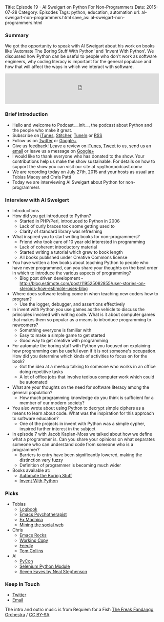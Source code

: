 Title: Episode 19 - Al Sweigart on Python For Non-Programmers
Date: 2015-07-28
Category: Episodes
Tags: python, education, automation
url: al-sweigart-non-programmers.html
save_as: al-sweigart-non-programmers.html

### Summary
We got the opportunity to speak with Al Sweigart about his work on books like 'Automate The Boring Stuff With Python' and 'Invent With Python'. We discussed how Python can be useful to people who don't work as software engineers, why coding literacy is important for the general populace and how that will affect the ways in which we interact with software.

<iframe id="audio_iframe" src="https://www.podbean.com/media/player/86tsd-5809e7?from=wp&skin=103&postId=5769703&download=1&share=1&fonts=Helvetica&auto=0" height="100" width="100%" frameborder="0" scrolling="no" data-name="pb-iframe-player"></iframe>

### Brief Introduction
- Hello and welcome to Podcast.\_\_init\_\_, the podcast about Python and the people who make it great.
- Subscribe on [iTunes](https://itunes.apple.com/us/podcast/podcast.-init/id981834425?mt=2&uo=6&at=&ct=), [Stitcher](http://www.stitcher.com/s?fid=64838&refid=stpr), [TuneIn](http://tunein.com/embed/follow/p726240/#) or [RSS](http://podcastinit.podbean.com/feed/)
- Follow us on [Twitter](https://twitter.com/Podcast__init__) or [Google+](https://plus.google.com/+Podcastinit-the-python-podcast)
- Give us feedback! Leave a review on [iTunes](https://itunes.apple.com/us/podcast/podcast.-init/id981834425?mt=2&uo=6&at=&ct=), [Tweet](https://twitter.com/Podcast__init__) to us, send us an [email](mailto:hosts@podcastinit.com) or leave us a message on [Google+](https://plus.google.com/+Podcastinit-the-python-podcast)
- I would like to thank everyone who has donated to the show. Your contributions help us make the show sustainable. For details on how to support the show you can visit our site at <pythonpodcast.com>
- We are recording today on July 27th, 2015 and your hosts as usual are Tobias Macey and Chris Patti
- Today we are interviewing Al Sweigart about Python for non-programmers

### Interview with Al Sweigert
- Introductions
- How did you get introduced to Python?
    - Started in PHP/Perl, introduced to Python in 2006
    - Lack of curly braces took some getting used to
    - Clarity of standard library was refreshing
- What inspired you to start writing books for non-programmers?
    - Friend who took care of 10 year old interested in programming
    - Lack of coherent introductory material
    - Started writing a tutorial which grew to book length
    - All books published under Creative Commons license
- You have written a few books about teaching Python to people who have never programmed, can you share your thoughts on the best order in which to introduce the various aspects of programming?
    - Blog post driven development - <http://blog.estimote.com/post/119525082855/user-stories-on-steroids-how-estimote-uses-blog>
- Where does software testing come in when teaching new coders how to program?
    - Use the logger, debugger, and assertions effectively
- In invent with Python you use games as the vehicle to discuss the principles involved with writing code. What is it about computer games that makes them so popular as a means to introduce programming to newcomers?
    - Something everyone is familiar with
    - Easy to make a simple game to get started
    - Good way to get creative with programming
- For automate the boring stuff with Python you focused on explaining how programming can be useful even if it is not someone's occupation. How did you determine which kinds of activities to focus on for the book?
    - Got the idea at a meetup talking to someone who works in an office doing repetitive tasks
    - A lot of office jobs that involve tedious computer work which could be automated
- What are your thoughts on the need for software literacy among the general population?
  - How much programming knowledge do you think is sufficient for a member of our modern society?
- You also wrote about using Python to decrypt simple ciphers as a means to learn about code. What was the inspiration for this approach to software education?
    - One of the projects in invent with Python was a simple cypher, inspired further interest in the subject
- In episode 7 with Jacob Kaplan-Moss we talked about how we define what a programmer is. Can you share your opinions on what separates someone who can understand code from someone who is a programmer?
    - Barriers to entry have been significantly lowered, making the distinction very fuzzy
    - Definition of programmer is becoming much wider
- Books available at:
    - [Automate the Boring Stuff](https://automatetheboringstuff.com/)
    - [Invent With Python](https://inventwithpython.com/)

### Picks
- Tobias
    - [Logbook](http://pythonhosted.org/Logbook/index.html)
    - [Emacs Psychotherapist](http://emacswiki.org/emacs/EmacsDoctor)
    - [Ex Machina](http://amzn.to/1D9XYnC)
    - [Mining the social web](http://www.dpbolvw.net/l8122wktqks7FGD8FHD799AE89HG79CB8FDDGFF888?url=http%3A%2F%2Fshop.oreilly.com%2Fproduct%2F0636920030195.do%3Fcmp%3Daf-strata-books-videos-product_cj_9781449368203_%2525zp&cjsku=9781449368203)
- Chris
    - [Emacs Rocks](http://emacsrocks.com/)
    - [Working Copy](http://workingcopyapp.com/)
    - [Feedly](http://www.feedly.com)
    - [Tom Collins](http://www.phoenixnewtimes.com/restaurants/how-to-make-a-tom-collins-the-right-way-6521006)
- Al
    - [PyCon](https://us.pycon.org)
    - [Selenium Python Module](https://selenium-python.readthedocs.org/)
    - [Seven Eaves by Neal Stephenson](http://amzn.to/1h40bY3)

### Keep In Touch
- [Twitter](@alsweigart)
- [Email](mailto:al@sweigart.com)

The intro and outro music is from Requiem for a Fish [The Freak Fandango Orchestra](http://freemusicarchive.org/music/The_Freak_Fandango_Orchestra/)  / [CC BY-SA](http://creativecommons.org/licenses/by-sa/3.0/)
